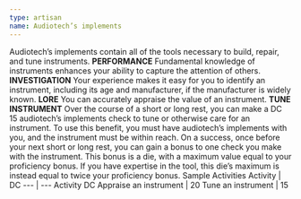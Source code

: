 ```yaml
---
type: artisan
name: Audiotech’s implements
---
```

Audiotech’s implements contain all of the tools necessary to build, repair, and tune instruments.
__PERFORMANCE__
Fundamental knowledge of instruments enhances your ability to capture the attention of others.
__INVESTIGATION__
Your experience makes it easy for you to identify an instrument, including its age and manufacturer, if the manufacturer is widely known.
__LORE__
You can accurately appraise the value of an instrument.
__TUNE INSTRUMENT__
Over the course of a short or long rest, you can make a DC 15 audiotech’s implements check to tune or otherwise care for an instrument. To use this benefit, you must have audiotech’s implements with you, and the instrument must be within reach. On a success, once before your next short or long rest, you can gain a bonus to one check you make with the instrument. This bonus is a die, with a maximum value equal to your proficiency bonus. If you have expertise in the tool, this die’s maximum is instead equal to twice your proficiency bonus.
Sample Activities
Activity | DC
--- | ---
Activity	DC
Appraise an instrument | 20
Tune an instrument | 15
